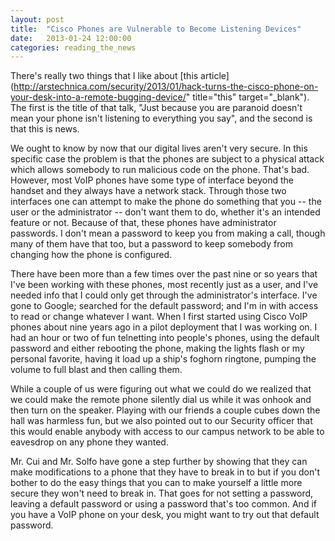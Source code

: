 ```yaml
---
layout: post
title:  "Cisco Phones are Vulnerable to Become Listening Devices"
date:   2013-01-24 12:00:00
categories: reading_the_news
---
```

There's really two things that I like about [this article](http://arstechnica.com/security/2013/01/hack-turns-the-cisco-phone-on-your-desk-into-a-remote-bugging-device/" title="this" target="_blank"). The first is the title of that talk, "Just because you are paranoid doesn't mean your phone isn't listening to everything you say", and the second is that this is news.

We ought to know by now that our digital lives aren't very secure. In this specific case the problem is that the phones are subject to a physical attack which allows somebody to run malicious code on the phone. That's bad. However, most VoIP phones have some type of interface beyond the handset and they always have a network stack. Through those two interfaces one can attempt to make the phone do something that you -- the user or the administrator -- don't want them to do, whether it's an intended feature or not. Because of that, these phones have administrator passwords. I don't mean a password to keep you from making a call, though many of them have that too, but a password to keep somebody from changing how the phone is configured. 

There have been more than a few times over the past nine or so years that I've been working with these phones, most recently just as a user, and I've needed info that I could only get through the administrator's interface. I've gone to Google; searched for the default password; and I'm in with access to read or change whatever I want. When I first started using Cisco VoIP phones about nine years ago in a pilot deployment that I was working on. I had an hour or two of fun telnetting into people's phones, using the default password and either rebooting the phone, making the lights flash or my personal favorite, having it load up a ship's foghorn ringtone, pumping the volume to full blast and then calling them. 

While a couple of us were figuring out what we could do we realized that we could make the remote phone silently dial us while it was onhook and then turn on the speaker. Playing with our friends a couple cubes down the hall was harmless fun, but we also pointed out to our Security officer that this would enable anybody with access to our campus network to be able to eavesdrop on any phone they wanted.

Mr. Cui and Mr. Solfo have gone a step further by showing that they can make modifications to a phone that they have to break in to but if you don't bother to do the easy things that you can to make yourself a little more secure they won't need to break in. That goes for not setting a password, leaving a default password or using a password that's too common. And if you have a VoIP phone on your desk, you might want to try out that default password.
